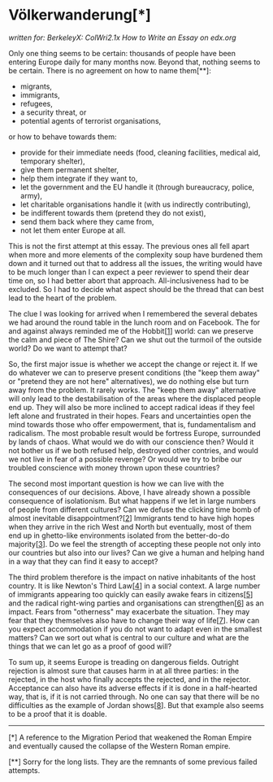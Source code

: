 Völkerwanderung[*]
===============

_written for: BerkeleyX: ColWri2.1x How to Write an Essay on edx.org_

Only one thing seems to be certain: thousands of people have been entering Europe daily for many months now.
Beyond that, nothing seems to be certain. There is no agreement on how to name them[**]: 

  + migrants,
  + immigrants,
  + refugees,
  + a security threat, or
  + potential agents of terrorist organisations,

or how to behave towards them:
 
  + provide for their immediate needs (food, cleaning facilities, medical aid, temporary shelter),
  + give them permanent shelter,
  + help them integrate if they want to,
  + let the government and the EU handle it (through bureaucracy, police, army),
  + let charitable organisations handle it (with us indirectly contributing), 
  + be indifferent towards them (pretend they do not exist), 
  + send them back where they came from, 
  + not let them enter Europe at all.

This is not the first attempt at this essay. The previous ones all fell apart when more and more elements of the complexity soup have burdened them down and it turned out that to address all the issues, the writing would have to be much longer than I can expect a peer reviewer to spend their dear time on, so I had better abort that approach. All-inclusiveness had to be excluded. So I had to decide what aspect should be the thread that can best lead to the heart of the problem.

The clue I was looking for arrived when I remembered the several debates we had around the round table in the lunch room and on Facebook. The for and against always reminded me of the Hobbit[[1]] world: can we preserve the calm and piece of The Shire? Can we shut out the turmoil of the outside world? Do we want to attempt that?

So, the first major issue is whether we accept the change or reject it. If we do whatever we can to preserve present conditions (the "keep them away" or "pretend they are not here" alternatives), we do nothing else but turn away from the problem. It rarely works. The "keep them away" alternative will only lead to the destabilisation of the areas where the displaced people end up. They will also be more inclined to accept radical ideas if they feel left alone and frustrated in their hopes. Fears and uncertainties open the mind towards those who offer empowerment, that is, fundamentalism and radicalism. The most probable result would be fortress Europe, surrounded by lands of chaos. What would we do with our conscience then? Would it not bother us if we both refused help, destroyed other contries, and would we not live in fear of a possible revenge? Or would we try to bribe our troubled conscience with money thrown upon these countries?

The second most important question is how we can live with the consequences of our decisions. Above, I have already shown a possible consequence of isolationism. But what happens if we let in large numbers of people from different cultures? Can we defuse the clicking time bomb of almost inevitable disappointment?[[2]] Immigrants tend to have high hopes when they arrive in the rich West and North but eventually, most of them end up in ghetto-like environments isolated from the better-do-do majority[[3]]. Do we feel the strength of accepting these people not only into our countries but also into our lives? Can we give a human and helping hand in a way that they can find it easy to accept?

The third problem therefore is the impact on native inhabitants of the host country. It is like Newton's Third Law[[4]] in a social context. A large number of immigrants appearing too quickly can easily awake fears in citizens[[5]] and the radical right-wing parties and organisations can strengthen[[6]] as an impact. Fears from "otherness" may exacerbate the situation. They may fear that they themselves also have to change their way of life[[7]]. How can you expect accommodation if you do not want to adapt even in the smallest matters? Can we sort out what is central to our culture and what are the things that we can let go as a proof of good will? 

To sum up, it seems Europe is treading on dangerous fields. Outright rejection is almost sure that causes harm in at all three parties: in the rejected, in the host who finally accepts the rejected, and in the rejector. Acceptance can also have its adverse effects if it is done in a half-hearted way, that is, if it is not carried through. No one can say that there will be no difficulties as the example of Jordan shows[[8]]. But that example also seems to be a proof that it is doable.

---

[*] A reference to the Migration Period that weakened the Roman Empire and eventually caused the collapse of the Western Roman empire.

[**] Sorry for the long lists. They are the remnants of some previous failed attempts.

[1]: https://en.wikipedia.org/wiki/The_Hobbit
[2]: http://news.yahoo.com/finlands-no-good-disappointed-migrants-turn-back-152042061.html
[3]: http://www.meforum.org/2107/europe-shifting-immigration-dynamic
[4]: https://en.wikipedia.org/wiki/Newton's_laws_of_motion
[5]: http://www.gatestoneinstitute.org/2349/european-concerns-muslim-immigration
[6]: http://www.japantimes.co.jp/news/2015/10/18/world/refugee-crisis-revitalizes-xenophobic-anti-islamist-german-group
[7]: http://redicecreations.com/article.php?id=34209
[8]: http://www.migrationpolicy.org/article/jordan-refugee-haven/
